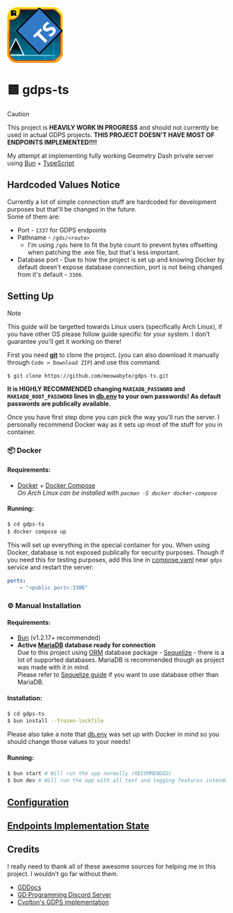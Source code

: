 <img alt="Logo" src="assets/logo.webp" height="128" />

# 🟦 gdps-ts

> [!CAUTION]
> This project is **HEAVILY WORK IN PROGRESS** and should not currently be used in actual GDPS projects. **THIS PROJECT DOESN'T HAVE MOST OF ENDPOINTS IMPLEMENTED!!!!**

My attempt at implementing fully working Geometry Dash private server using [Bun](https://bun.sh/) + [TypeScript](https://www.typescriptlang.org/)

## Hardcoded Values Notice

Currently a lot of simple connection stuff are hardcoded for development purposes but that'll be changed in the future.  
Some of them are:

-   Port - `1337` for GDPS endpoints
-   Pathname - `/gds/<route>`
    -   I'm using `/gds` here to fit the byte count to prevent bytes offsetting when patching the .exe file, but that's less important.
-   Database port - Due to how the project is set up and knowing Docker by default doesn't expose database connection, port is not being changed from it's default - `3306`.

## Setting Up

> [!NOTE]
> This guide will be targetted towards Linux users (specifically Arch Linux), if you have other OS please follow guide specific for your system. I don't guarantee you'll get it working on there!

First you need [**git**](https://git-scm.com/downloads) to clone the project. (you can also download it manually through `Code > Download ZIP`) and use this command:

```sh
$ git clone https://github.com/meowabyte/gdps-ts.git
```

**It is HIGHLY RECOMMENDED changing `MARIADB_PASSWORD` and `MARIADB_ROOT_PASSWORD` lines in [db.env](/db.env) to your own passwords! As default passwords are publically available.**

Once you have first step done you can pick the way you'll run the server. I personally recommend Docker way as it sets up most of the stuff for you in container.

### 📦️ Docker

#### Requirements:

-   [Docker](https://www.docker.com/get-started/) + [Docker Compose](https://docs.docker.com/compose/install/)  
    _On Arch Linux can be installed with `pacman -S docker docker-compose`_

#### Running:

```sh
$ cd gdps-ts
$ docker compose up
```

This will set up everything in the special container for you.
When using Docker, database is not exposed publically for security purposes. Though if you need this for testing purposes, add this line in [compose.yaml](/compose.yaml) near `gdps` service and restart the server:

```yaml
ports:
    - "<public port>:3306"
```

### ⚙️ Manual Installation

#### Requirements:

-   [Bun](https://bun.sh/) (v1.2.17+ recommended)
-   **Active [MariaDB](https://mariadb.org/) database ready for connection**  
    Due to this project using [ORM](https://en.wikipedia.org/wiki/Object%E2%80%93relational_mapping) database package - [Sequelize](https://sequelize.org/) - there is a lot of supported databases. MariaDB is recommended though as project was made with it in mind.  
    Please refer to [Sequelize guide](https://sequelize.org/docs/v6/getting-started/#installing) if you want to use database other than MariaDB.

#### Installation:

```sh
$ cd gdps-ts
$ bun install --frozen-lockfile
```

Please also take a note that [db.env](/db.env) was set up with Docker in mind so you should change those values to your needs!

#### Running:

```sh
$ bun start # Will run the app normally (RECOMMENDED)
$ bun dev # Will run the app with all test and logging features intended for developing use (NOT RECOMMENDED ON PRODUCTION)
```

## [Configuration](/CONFIG.md)

## [Endpoints Implementation State](/ENDPOINTS.md)

## Credits

I really need to thank all of these awesome sources for helping me in this project. I wouldn't go far without them.

-   [GDDocs](https://wyliemaster.github.io/gddocs/#/)
-   [GD Programming Discord Server](https://discord.gg/gd-programming-646101505417674758)
-   [Cvolton's GDPS implementation](https://github.com/Cvolton/GMDprivateServer)
